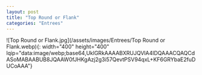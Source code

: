```yaml
---
layout: post
title: "Top Round or Flank"
categories: "Entrees"
---
```

![Top Round or Flank.jpg](/assets/images/Entrees/Top Round or Flank.webp){: width="400" height="400" lqip="data:image/webp;base64,UklGRkAAAABXRUJQVlA4IDQAAACQAQCdASoMABAABUB8JQAAW0fJHKgAzj2g3i57QevtPSV94qxL+KF6GRYbaE2fuDUCoAAA"}

